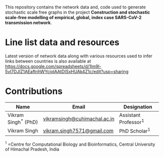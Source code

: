 This repository contains the network data and, code used to generate stochastic scale free graphs in the project **Construction and stochastic scale-free modelling of empirical, global, index case SARS-CoV-2 transmission network**.

# Line list data and resources

Latest version of network data along with various resources used to infer links between countries is also available at <https://docs.google.com/spreadsheets/d/1lm9l-5vI7DJIZ1AEaftrihWYcjolAAtDISxHUAk4Z1c/edit?usp=sharing>


# Contributions

Name | Email | Designation
-----|-------|------------
Vikram Singh<sup>\*</sup> (PhD) | <vikramsingh@cuhimachal.ac.in> | Assistant Professor<sup>1</sup>
Vikram Singh | <vikram.singh7571@gmail.com> | PhD Scholar<sup>1</sup>

<sup>1</sup> =Centre for Computational Biology and Bioinformatics, Central University of Himachal Pradesh, India
